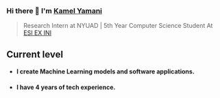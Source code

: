 ### Hi there 👋 I'm [Kamel Yamani](https://www.linkedin.com/in/kamel-yamani/)
> Research Intern at NYUAD | 5th Year Computer Science Student At [ESI EX INI](https://www.esi.dz/)
 
## Current level

- <h4> I create Machine Learning models and software applications.</h4>
- <h4> I have 4 years of tech experience.</h4>
